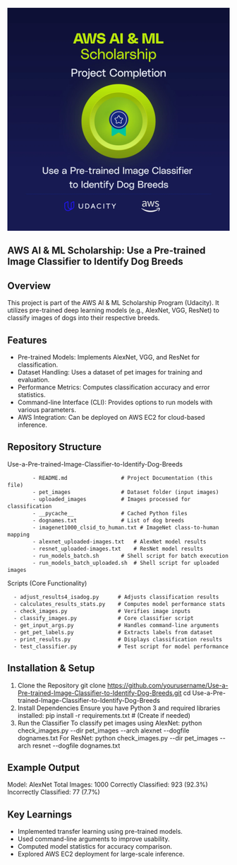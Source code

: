 ![Project Image](Picture_ReadMe/p1-completed-aws-udacity-Julieta_Rubis.webp)

## AWS AI & ML Scholarship: Use a Pre-trained Image Classifier to Identify Dog Breeds

## Overview
This project is part of the AWS AI & ML Scholarship Program (Udacity). It utilizes pre-trained deep learning models (e.g., AlexNet, VGG, ResNet) to classify images of dogs into their respective breeds.

## Features
- Pre-trained Models: Implements AlexNet, VGG, and ResNet for classification.
- Dataset Handling: Uses a dataset of pet images for training and evaluation.
- Performance Metrics: Computes classification accuracy and error statistics.
- Command-line Interface (CLI): Provides options to run models with various parameters.
- AWS Integration: Can be deployed on AWS EC2 for cloud-based inference.

## Repository Structure

Use-a-Pre-trained-Image-Classifier-to-Identify-Dog-Breeds

            - README.md                 # Project Documentation (this file)
            - pet_images                # Dataset folder (input images)
            - uploaded_images           # Images processed for classification
            - __pycache__               # Cached Python files
            - dognames.txt              # List of dog breeds
            - imagenet1000_clsid_to_human.txt # ImageNet class-to-human mapping
            - alexnet_uploaded-images.txt   # AlexNet model results
            - resnet_uploaded-images.txt    # ResNet model results
            - run_models_batch.sh       # Shell script for batch execution
            - run_models_batch_uploaded.sh  # Shell script for uploaded images

Scripts (Core Functionality)

      - adjust_results4_isadog.py      # Adjusts classification results
      - calculates_results_stats.py    # Computes model performance stats
      - check_images.py                # Verifies image inputs
      - classify_images.py             # Core classifier script
      - get_input_args.py              # Handles command-line arguments
      - get_pet_labels.py              # Extracts labels from dataset
      - print_results.py               # Displays classification results
      - test_classifier.py             # Test script for model performance

## Installation & Setup
1.  Clone the Repository
   git clone https://github.com/yourusername/Use-a-Pre-trained-Image-Classifier-to-Identify-Dog-Breeds.git
   cd Use-a-Pre-trained-Image-Classifier-to-Identify-Dog-Breeds
2. Install Dependencies
   Ensure you have Python 3 and required libraries installed:
   pip install -r requirements.txt  # (Create if needed)
3. Run the Classifier
   To classify pet images using AlexNet:
   python check_images.py --dir pet_images --arch alexnet --dogfile dognames.txt
  For ResNet:
  python check_images.py --dir pet_images --arch resnet --dogfile dognames.txt

## Example Output
Model: AlexNet
Total Images: 1000
Correctly Classified: 923 (92.3%)
Incorrectly Classified: 77 (7.7%)

## Key Learnings
- Implemented transfer learning using pre-trained models.
- Used command-line arguments to improve usability.
- Computed model statistics for accuracy comparison.
- Explored AWS EC2 deployment for large-scale inference.
